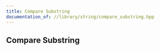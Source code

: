 ```yaml
---
title: Compare Substring
documentation_of: //library/string/compare_substring.hpp
---
```

## Compare Substring